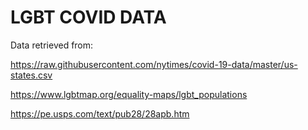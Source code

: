 # LGBT COVID DATA 
Data retrieved from:

https://raw.githubusercontent.com/nytimes/covid-19-data/master/us-states.csv

https://www.lgbtmap.org/equality-maps/lgbt_populations

https://pe.usps.com/text/pub28/28apb.htm

